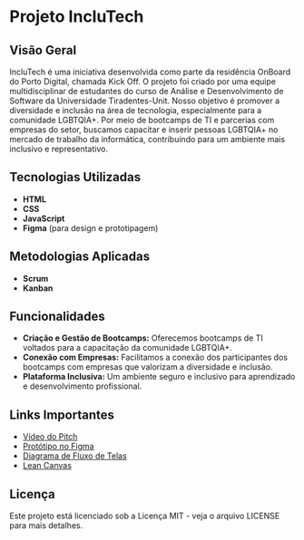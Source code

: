 # Projeto IncluTech

## Visão Geral

IncluTech é uma iniciativa desenvolvida como parte da residência OnBoard do Porto Digital, chamada Kick Off. O projeto foi criado por uma equipe multidisciplinar de estudantes do curso de Análise e Desenvolvimento de Software da Universidade Tiradentes-Unit. Nosso objetivo é promover a diversidade e inclusão na área de tecnologia, especialmente para a comunidade LGBTQIA+. Por meio de bootcamps de TI e parcerias com empresas do setor, buscamos capacitar e inserir pessoas LGBTQIA+ no mercado de trabalho da informática, contribuindo para um ambiente mais inclusivo e representativo.

## Tecnologias Utilizadas

- **HTML**
- **CSS**
- **JavaScript**
- **Figma** (para design e prototipagem)

## Metodologias Aplicadas

- **Scrum**
- **Kanban**

## Funcionalidades

- **Criação e Gestão de Bootcamps:** Oferecemos bootcamps de TI voltados para a capacitação da comunidade LGBTQIA+.
- **Conexão com Empresas:** Facilitamos a conexão dos participantes dos bootcamps com empresas que valorizam a diversidade e inclusão.
- **Plataforma Inclusiva:** Um ambiente seguro e inclusivo para aprendizado e desenvolvimento profissional.

## Links Importantes

- [Vídeo do Pitch](https://youtu.be/VLwVDk12ocA)
- [Protótipo no Figma](https://tinyurl.com/2587p9jk)
- [Diagrama de Fluxo de Telas](https://tinyurl.com/6ar7hz9n)
- [Lean Canvas](https://tinyurl.com/5n92csvf)

## Licença
Este projeto está licenciado sob a Licença MIT - veja o arquivo LICENSE para mais detalhes.


